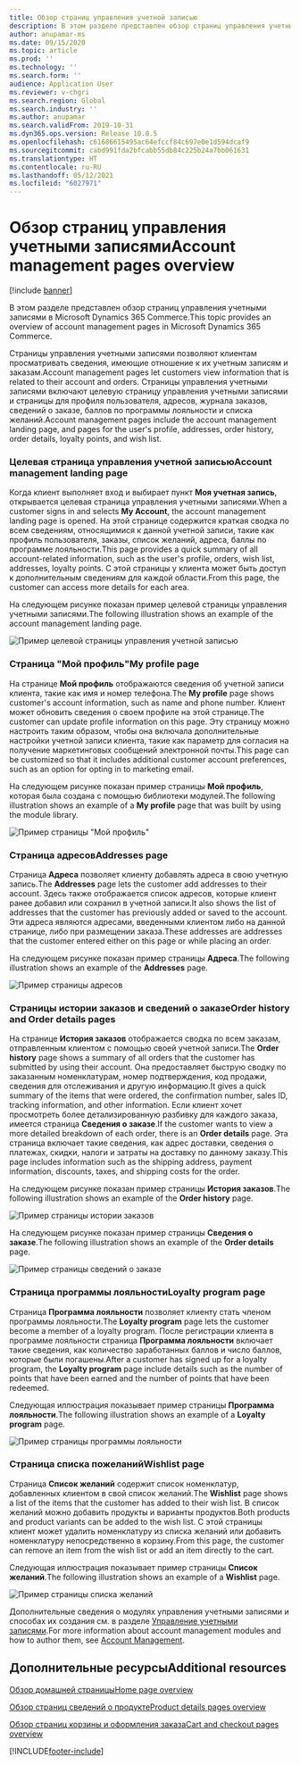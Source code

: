 ```yaml
---
title: Обзор страниц управления учетной записью
description: В этом разделе представлен обзор страниц управления учетными записями в Microsoft Dynamics 365 Commerce.
author: anupamar-ms
ms.date: 09/15/2020
ms.topic: article
ms.prod: ''
ms.technology: ''
ms.search.form: ''
audience: Application User
ms.reviewer: v-chgri
ms.search.region: Global
ms.search.industry: ''
ms.author: anupamar
ms.search.validFrom: 2019-10-31
ms.dyn365.ops.version: Release 10.0.5
ms.openlocfilehash: c61686615495ac64efccf84c697e0e1d594dcaf9
ms.sourcegitcommit: cabd991fda2bfcabb55db84c225b24a7bb061631
ms.translationtype: HT
ms.contentlocale: ru-RU
ms.lasthandoff: 05/12/2021
ms.locfileid: "6027971"
---
```

# <a name="account-management-pages-overview"></a><span data-ttu-id="3cedf-103">Обзор страниц управления учетными записями</span><span class="sxs-lookup"><span data-stu-id="3cedf-103">Account management pages overview</span></span>

[!include [banner](includes/banner.md)]

<span data-ttu-id="3cedf-104">В этом разделе представлен обзор страниц управления учетными записями в Microsoft Dynamics 365 Commerce.</span><span class="sxs-lookup"><span data-stu-id="3cedf-104">This topic provides an overview of account management pages in Microsoft Dynamics 365 Commerce.</span></span>

<span data-ttu-id="3cedf-105">Страницы управления учетными записями позволяют клиентам просматривать сведения, имеющие отношение к их учетным записям и заказам.</span><span class="sxs-lookup"><span data-stu-id="3cedf-105">Account management pages let customers view information that is related to their account and orders.</span></span> <span data-ttu-id="3cedf-106">Страницы управления учетными записями включают целевую страницу управления учетными записями и страницы для профиля пользователя, адресов, журнала заказов, сведений о заказе, баллов по программы лояльности и списка желаний.</span><span class="sxs-lookup"><span data-stu-id="3cedf-106">Account management pages include the account management landing page, and pages for the user's profile, addresses, order history, order details, loyalty points, and wish list.</span></span>

### <a name="account-management-landing-page"></a><span data-ttu-id="3cedf-107">Целевая страница управления учетной записью</span><span class="sxs-lookup"><span data-stu-id="3cedf-107">Account management landing page</span></span>

<span data-ttu-id="3cedf-108">Когда клиент выполняет вход и выбирает пункт **Моя учетная запись**, открывается целевая страница управления учетными записями.</span><span class="sxs-lookup"><span data-stu-id="3cedf-108">When a customer signs in and selects **My Account**, the account management landing page is opened.</span></span> <span data-ttu-id="3cedf-109">На этой странице содержится краткая сводка по всем сведениям, относящимися к данной учетной записи, такие как профиль пользователя, заказы, список желаний, адреса, баллы по программе лояльности.</span><span class="sxs-lookup"><span data-stu-id="3cedf-109">This page provides a quick summary of all account-related information, such as the user's profile, orders, wish list, addresses, loyalty points.</span></span> <span data-ttu-id="3cedf-110">С этой страницы у клиента может быть доступ к дополнительным сведениям для каждой области.</span><span class="sxs-lookup"><span data-stu-id="3cedf-110">From this page, the customer can access more details for each area.</span></span>

<span data-ttu-id="3cedf-111">На следующем рисунке показан пример целевой страницы управления учетными записями.</span><span class="sxs-lookup"><span data-stu-id="3cedf-111">The following illustration shows an example of the account management landing page.</span></span>

![Пример целевой страницы управления учетной записью](./media/Account-Management.PNG)

### <a name="my-profile-page"></a><span data-ttu-id="3cedf-113">Страница "Мой профиль"</span><span class="sxs-lookup"><span data-stu-id="3cedf-113">My profile page</span></span>

<span data-ttu-id="3cedf-114">На странице **Мой профиль** отображаются сведения об учетной записи клиента, такие как имя и номер телефона.</span><span class="sxs-lookup"><span data-stu-id="3cedf-114">The **My profile** page shows customer's account information, such as name and phone number.</span></span> <span data-ttu-id="3cedf-115">Клиент может обновить сведения о своем профиле на этой странице.</span><span class="sxs-lookup"><span data-stu-id="3cedf-115">The customer can update profile information on this page.</span></span> <span data-ttu-id="3cedf-116">Эту страницу можно настроить таким образом, чтобы она включала дополнительные настройки учетной записи клиента, такие как параметр для согласия на получение маркетинговых сообщений электронной почты.</span><span class="sxs-lookup"><span data-stu-id="3cedf-116">This page can be customized so that it includes additional customer account preferences, such as an option for opting in to marketing email.</span></span>

<span data-ttu-id="3cedf-117">На следующем рисунке показан пример страницы **Мой профиль**, которая была создана с помощью библиотеки модулей.</span><span class="sxs-lookup"><span data-stu-id="3cedf-117">The following illustration shows an example of a **My profile** page that was built by using the module library.</span></span>

![Пример страницы "Мой профиль"](./media/Account-Management-MyProfile.PNG)

### <a name="addresses-page"></a><span data-ttu-id="3cedf-119">Страница адресов</span><span class="sxs-lookup"><span data-stu-id="3cedf-119">Addresses page</span></span>

<span data-ttu-id="3cedf-120">Страница **Адреса** позволяет клиенту добавлять адреса в свою учетную запись.</span><span class="sxs-lookup"><span data-stu-id="3cedf-120">The **Addresses** page lets the customer add addresses to their account.</span></span> <span data-ttu-id="3cedf-121">Здесь также отображается список адресов, которые клиент ранее добавил или сохранил в учетной записи.</span><span class="sxs-lookup"><span data-stu-id="3cedf-121">It also shows the list of addresses that the customer has previously added or saved to the account.</span></span> <span data-ttu-id="3cedf-122">Эти адреса являются адресами, введенными клиентом либо на данной странице, либо при размещении заказа.</span><span class="sxs-lookup"><span data-stu-id="3cedf-122">These addresses are addresses that the customer entered either on this page or while placing an order.</span></span>

<span data-ttu-id="3cedf-123">На следующем рисунке показан пример страницы **Адреса**.</span><span class="sxs-lookup"><span data-stu-id="3cedf-123">The following illustration shows an example of the **Addresses** page.</span></span>

![Пример страницы адресов](./media/Account-Management-Address.png)

### <a name="order-history-and-order-details-pages"></a><span data-ttu-id="3cedf-125">Страницы истории заказов и сведений о заказе</span><span class="sxs-lookup"><span data-stu-id="3cedf-125">Order history and Order details pages</span></span>

<span data-ttu-id="3cedf-126">На странице **История заказов** отображается сводка по всем заказам, отправленным клиентом с помощью своей учетной записи.</span><span class="sxs-lookup"><span data-stu-id="3cedf-126">The **Order history** page shows a summary of all orders that the customer has submitted by using their account.</span></span> <span data-ttu-id="3cedf-127">Она предоставляет быструю сводку по заказанным номенклатурам, номер подтверждения, код продажи, сведения для отслеживания и другую информацию.</span><span class="sxs-lookup"><span data-stu-id="3cedf-127">It gives a quick summary of the items that were ordered, the confirmation number, sales ID, tracking information, and other information.</span></span> <span data-ttu-id="3cedf-128">Если клиент хочет просмотреть более детализированную разбивку для каждого заказа, имеется страница **Сведения о заказе**.</span><span class="sxs-lookup"><span data-stu-id="3cedf-128">If the customer wants to view a more detailed breakdown of each order, there is an **Order details** page.</span></span> <span data-ttu-id="3cedf-129">Эта страница включает такие сведения, как адрес доставки, сведения о платежах, скидки, налоги и затраты на доставку по данному заказу.</span><span class="sxs-lookup"><span data-stu-id="3cedf-129">This page includes information such as the shipping address, payment information, discounts, taxes, and shipping costs for the order.</span></span>

<span data-ttu-id="3cedf-130">На следующем рисунке показан пример страницы **История заказов**.</span><span class="sxs-lookup"><span data-stu-id="3cedf-130">The following illustration shows an example of the **Order history** page.</span></span>

![Пример страницы истории заказов](./media/Account-Management-OrderHistory.PNG)

<span data-ttu-id="3cedf-132">На следующем рисунке показан пример страницы **Сведения о заказе**.</span><span class="sxs-lookup"><span data-stu-id="3cedf-132">The following illustration shows an example of the **Order details** page.</span></span>

![Пример страницы сведений о заказе](./media/Account-Management-OrderDetails.PNG)

### <a name="loyalty-program-page"></a><span data-ttu-id="3cedf-134">Страница программы лояльности</span><span class="sxs-lookup"><span data-stu-id="3cedf-134">Loyalty program page</span></span>

<span data-ttu-id="3cedf-135">Страница **Программа лояльности** позволяет клиенту стать членом программы лояльности.</span><span class="sxs-lookup"><span data-stu-id="3cedf-135">The **Loyalty program** page lets the customer become a member of a loyalty program.</span></span> <span data-ttu-id="3cedf-136">После регистрации клиента в программе лояльности страница **Программа лояльности** включает такие сведения, как количество заработанных баллов и число баллов, которые были погашены.</span><span class="sxs-lookup"><span data-stu-id="3cedf-136">After a customer has signed up for a loyalty program, the **Loyalty program** page include details such as the number of points that have been earned and the number of points that have been redeemed.</span></span>

<span data-ttu-id="3cedf-137">Следующая иллюстрация показывает пример страницы **Программа лояльности**.</span><span class="sxs-lookup"><span data-stu-id="3cedf-137">The following illustration shows an example of a **Loyalty program** page.</span></span>

![Пример страницы программы лояльности](./media/Account-Management-Loyalty.PNG)

### <a name="wishlist-page"></a><span data-ttu-id="3cedf-139">Страница списка пожеланий</span><span class="sxs-lookup"><span data-stu-id="3cedf-139">Wishlist page</span></span>

<span data-ttu-id="3cedf-140">Страница **Список желаний** содержит список номенклатур, добавленных клиентом в свой список желаний.</span><span class="sxs-lookup"><span data-stu-id="3cedf-140">The **Wishlist** page shows a list of the items that the customer has added to their wish list.</span></span> <span data-ttu-id="3cedf-141">В список желаний можно добавить продукты и варианты продуктов.</span><span class="sxs-lookup"><span data-stu-id="3cedf-141">Both products and product variants can be added to the wish list.</span></span> <span data-ttu-id="3cedf-142">С этой страницы клиент может удалить номенклатуру из списка желаний или добавить номенклатуру непосредственно в корзину.</span><span class="sxs-lookup"><span data-stu-id="3cedf-142">From this page, the customer can remove an item from the wish list or add an item directly to the cart.</span></span>

<span data-ttu-id="3cedf-143">Следующая иллюстрация показывает пример страницы **Список желаний**.</span><span class="sxs-lookup"><span data-stu-id="3cedf-143">The following illustration shows an example of a **Wishlist** page.</span></span>

![Пример страницы списка желаний](./media/Account-Management-Wishlist.PNG)

<span data-ttu-id="3cedf-145">Дополнительные сведения о модулях управления учетными записями и способах их создания см. в разделе [Управление учетными записями](account-management.md).</span><span class="sxs-lookup"><span data-stu-id="3cedf-145">For more information about account management modules and how to author them, see [Account Management](account-management.md).</span></span>

## <a name="additional-resources"></a><span data-ttu-id="3cedf-146">Дополнительные ресурсы</span><span class="sxs-lookup"><span data-stu-id="3cedf-146">Additional resources</span></span>

[<span data-ttu-id="3cedf-147">Обзор домашней страницы</span><span class="sxs-lookup"><span data-stu-id="3cedf-147">Home page overview</span></span>](quick-tour-home-page.md)

[<span data-ttu-id="3cedf-148">Обзор страниц сведений о продукте</span><span class="sxs-lookup"><span data-stu-id="3cedf-148">Product details pages overview</span></span>](quick-tour-pdp.md)

[<span data-ttu-id="3cedf-149">Обзор страниц корзины и оформления заказа</span><span class="sxs-lookup"><span data-stu-id="3cedf-149">Cart and checkout pages overview</span></span>](quick-tour-cart-checkout.md)



[!INCLUDE[footer-include](../includes/footer-banner.md)]
